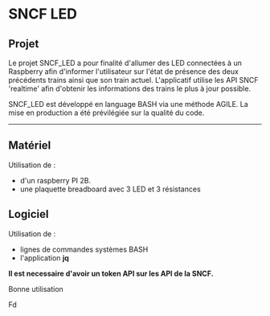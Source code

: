 # SNCF LED

## Projet

Le projet SNCF_LED a pour finalité d'allumer des LED connectées à un Raspberry afin d'informer l'utilisateur sur l'état de présence des deux précédents trains ainsi que son train actuel.
L'applicatif utilise les API SNCF 'realtime' afin d'obtenir les informations des trains le plus à jour possible.

SNCF_LED est développé en language BASH via une méthode AGILE. La mise en production a été prévilégiée sur la qualité du code.

---

## Matériel

Utilisation de :
* d'un raspberry PI 2B.
* une plaquette breadboard avec 3 LED et 3 résistances

## Logiciel

Utilisation de :
* lignes de commandes systèmes BASH
* l'application **jq**

**Il est necessaire d'avoir un token API sur les API de la SNCF.**

Bonne utilisation

Fd


